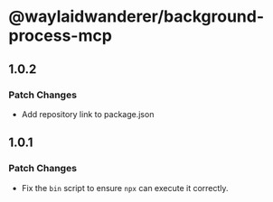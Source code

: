 # @waylaidwanderer/background-process-mcp

## 1.0.2

### Patch Changes

- Add repository link to package.json

## 1.0.1

### Patch Changes

- Fix the `bin` script to ensure `npx` can execute it correctly.
